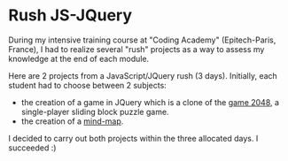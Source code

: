 # Rush JS-JQuery

During my intensive training course at "Coding Academy" (Epitech-Paris, France), I had to realize several "rush" projects as a way to assess my knowledge at the end of each module.

Here are 2 projects from a JavaScript/JQuery rush (3 days). Initially, each student had to choose between 2 subjects:
- the creation of a game in JQuery which is a clone of the [game 2048](https://en.wikipedia.org/wiki/2048_(video_game)), a single-player sliding block puzzle game.
- the creation of a [mind-map](https://en.wikipedia.org/wiki/Mind_map).

I decided to carry out both projects within the three allocated days. I succeeded :)


